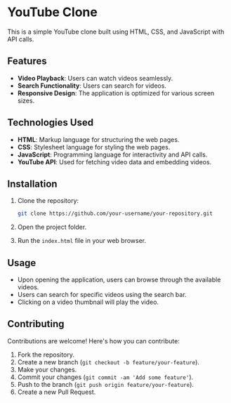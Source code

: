 # YouTube Clone

This is a simple YouTube clone built using HTML, CSS, and JavaScript with API calls.

## Features

- **Video Playback**: Users can watch videos seamlessly.
- **Search Functionality**: Users can search for videos.
- **Responsive Design**: The application is optimized for various screen sizes.

## Technologies Used

- **HTML**: Markup language for structuring the web pages.
- **CSS**: Stylesheet language for styling the web pages.
- **JavaScript**: Programming language for interactivity and API calls.
- **YouTube API**: Used for fetching video data and embedding videos.

## Installation

1. Clone the repository:

    ```bash
    git clone https://github.com/your-username/your-repository.git
    ```

2. Open the project folder.

3. Run the `index.html` file in your web browser.

## Usage

- Upon opening the application, users can browse through the available videos.
- Users can search for specific videos using the search bar.
- Clicking on a video thumbnail will play the video.

## Contributing

Contributions are welcome! Here's how you can contribute:

1. Fork the repository.
2. Create a new branch (`git checkout -b feature/your-feature`).
3. Make your changes.
4. Commit your changes (`git commit -am 'Add some feature'`).
5. Push to the branch (`git push origin feature/your-feature`).
6. Create a new Pull Request.


